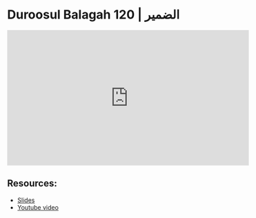 # Duroosul Balagah 120 | الضمير
                
<iframe width="560" height="315" src="https://www.youtube-nocookie.com/embed/Tr7Mol3uEQM?start=0" frameborder="0" allow="accelerometer; autoplay; encrypted-media; gyroscope; picture-in-picture" allowfullscreen="allowfullscreen">
</iframe><BR>

## Resources:
- [Slides](https://github.com/arshare/resources_balagha_pdfs)
- [Youtube video](https://www.youtube.com/watch?v=Tr7Mol3uEQM&list=PLzn0qdi6JpdvvXVuJ7kIusNquSxeyKJvc)

